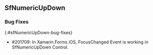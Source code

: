 ## SfNumericUpDown

### Bug Fixes
{:#sfNumericUpDown-bug-fixes}

* \#201709: In Xamarin.Forms iOS, FocusChanged Event is working in SfNumericUpDown Control.